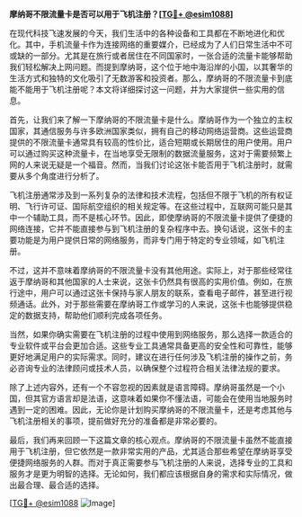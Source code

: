 **摩纳哥不限流量卡是否可以用于飞机注册？[[TG💪+ @esim1088](https://t.me/s/esim1088)]**

在现代科技飞速发展的今天，我们生活中的各种设备和工具都在不断地进化和优化。其中，手机流量卡作为连接网络的重要媒介，已经成为了人们日常生活中不可或缺的一部分。尤其是在旅行或者居住在不同国家时，一张合适的流量卡能够帮助我们轻松解决上网问题。而提到摩纳哥，这个位于地中海沿岸的小国，以其奢华的生活方式和独特的文化吸引了无数游客和投资者。那么，摩纳哥的不限流量卡到底能不能用于飞机注册呢？本文将详细探讨这一问题，并为大家提供一些实用的信息。

首先，让我们来了解一下摩纳哥的不限流量卡是什么。摩纳哥作为一个独立的主权国家，其通信服务与许多欧洲国家类似，拥有自己的移动网络运营商。这些运营商提供的不限流量卡通常具有较高的性价比，适合短期或长期居住的用户使用。用户可以通过购买这种流量卡，在当地享受无限制的数据流量服务，这对于需要频繁上网的人来说无疑是一个福音。然而，当我们讨论这张卡能否用于飞机注册时，就需要从多个角度进行分析了。

飞机注册通常涉及到一系列复杂的法律和技术流程，包括但不限于飞机的所有权证明、飞行许可证、国际航空组织的相关规定等。在这些过程中，互联网可能只是其中一个辅助工具，而不是核心环节。因此，即使摩纳哥的不限流量卡提供了便捷的网络连接，它并不能直接参与到飞机注册的复杂程序中去。换句话说，这张卡的主要功能是为用户提供日常的网络服务，而非专门用于特定的专业领域，如飞机注册。

不过，这并不意味着摩纳哥的不限流量卡没有其他用途。实际上，对于那些经常往返于摩纳哥和其他国家的人士来说，这张卡仍然具有很高的实用价值。例如，在旅行途中，用户可以通过这张卡保持与家人朋友的联系，查看电子邮件，甚至进行视频通话。此外，对于那些需要在摩纳哥工作或学习的人来说，这张卡也能够提供稳定的数据支持，帮助他们顺利完成各项任务。

当然，如果你确实需要在飞机注册的过程中使用到网络服务，那么选择一款适合的专业软件或平台会更加合适。这些专业工具通常具备更高的安全性和可靠性，能够更好地满足用户的实际需求。同时，建议在进行任何涉及飞机注册的操作之前，务必咨询专业的法律顾问或技术人员，以确保整个过程符合相关法律法规的要求。

除了上述内容外，还有一个不容忽视的因素就是语言障碍。摩纳哥虽然是一个小国，但其官方语言却是法语，这意味着如果你不懂法语，可能会在使用当地服务时遇到一定的困难。因此，无论你是计划购买摩纳哥的不限流量卡，还是考虑其他与飞机注册相关的事项，提前做好充分的准备都是非常必要的。

最后，我们再来回顾一下这篇文章的核心观点。摩纳哥的不限流量卡虽然不能直接用于飞机注册，但它依然是一款非常实用的产品，尤其适合那些希望在摩纳哥享受便捷网络服务的人群。而对于真正需要参与飞机注册的人来说，选择专业的工具和服务才是更为明智的选择。无论如何，我们都应该根据自身的需求和实际情况，做出最合理、最合适的选择。

[[TG💪+ @esim1088](https://t.me/s/esim1088) ![Image](https://i.postimg.cc/4NQfJmqS/Snipaste-2025-05-13-00-14-12.png)]